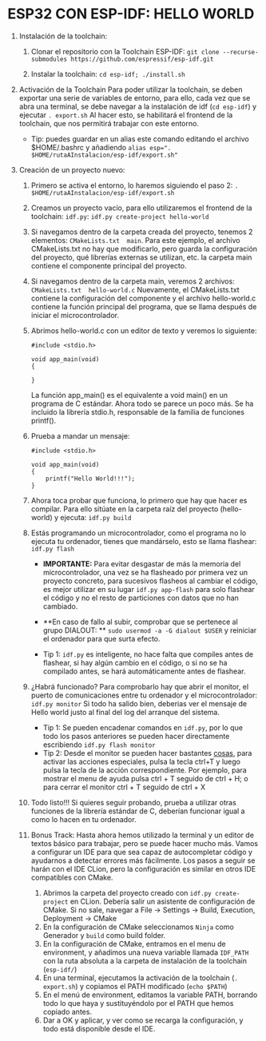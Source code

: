 # ESP32 CON ESP-IDF: HELLO WORLD

1. Instalación de la toolchain:
    1. Clonar el repositorio con la Toolchain ESP-IDF: `git clone --recurse-submodules https://github.com/espressif/esp-idf.git`
    
    2. Instalar la toolchain: `cd esp-idf; ./install.sh`

2. Activación de la Toolchain
    Para poder utilizar la toolchain, se deben exportar una serie de variables de entorno, para ello, cada vez que se abra una terminal, se debe navegar a la instalación de idf (`cd esp-idf`) y ejecutar `. export.sh`
    Al hacer esto, se habilitará el frontend de la toolchain, que nos permitirá trabajar con este entorno.
    - Tip: puedes guardar en un alias este comando editando el archivo $HOME/.bashrc y añadiendo `alias esp=". $HOME/rutaAInstalacion/esp-idf/export.sh"`

3. Creación de un proyecto nuevo:
    1. Primero se activa el entorno, lo haremos siguiendo el paso 2: `. $HOME/rutaAInstalacion/esp-idf/export.sh`
    
    2. Creamos un proyecto vacío, para ello utilizaremos el frontend de la toolchain: `idf.py`: `idf.py create-project hello-world`
    
    3. Si navegamos dentro de la carpeta creada del proyecto, tenemos 2 elementos: `CMakeLists.txt  main`. 
        Para este ejemplo, el archivo CMakeLists.txt no hay que modificarlo, pero guarda la configuración del proyecto, qué librerías externas se utilizan, etc. la carpeta main contiene el componente principal del proyecto.
    
    4. Si navegamos dentro de la carpeta main, veremos 2 archivos: `CMakeLists.txt  hello-world.c`
        Nuevamente, el CMakeLists.txt contiene la configuración del componente y el archivo hello-world.c contiene la función principal del programa, que se llama después de iniciar el microcontrolador.
    
    5. Abrimos hello-world.c con un editor de texto y veremos lo siguiente:
        ```
        #include <stdio.h>

        void app_main(void)
        {

        }
        ```
        La función app_main() es el equivalente a void main() en un programa de C estándar. Ahora todo se parece un poco más. Se ha incluido la librería stdio.h, responsable de la familia de funciones printf().
    
    6. Prueba a mandar un mensaje:
        ```
        #include <stdio.h>

        void app_main(void)
        {
            printf("Hello World!!!");
        }
        ```
    7. Ahora toca probar que funciona, lo primero que hay que hacer es compilar. Para ello sitúate en la carpeta raíz del proyecto (hello-world) y ejecuta: `idf.py build`
    
    8. Estás programando un microcontrolador, como el programa no lo ejecuta tu ordenador, tienes que mandárselo, esto se llama flashear: `idf.py flash`
        - **IMPORTANTE:** Para evitar desgastar de más la memoria del microcontrolador, una vez se ha flasheado por primera vez un proyecto concreto, para sucesivos flasheos al cambiar el código, es mejor utilizar en su lugar `idf.py app-flash` para solo flashear el código y no el resto de particiones con datos que no han cambiado.
        - **En caso de fallo al subir, comprobar que se pertenece al grupo DIALOUT: ** `sudo usermod -a -G dialout $USER` y reiniciar el ordenador para que surta efecto.
        
        - Tip 1: `idf.py` es inteligente, no hace falta que compiles antes de flashear, si hay algún cambio en el código, o si no se ha compilado antes, se hará automáticamente antes de flashear.
    
    9. ¿Habrá funcionado? Para comprobarlo hay que abrir el monitor, el puerto de comunicaciones entre tu ordenador y el microcontrolador: `idf.py monitor`
        Si todo ha salido bien, deberias ver el mensaje de Hello world justo al final del log del arranque del sistema.
        - Tip 1: Se pueden encadenar comandos en `idf.py`, por lo que todo los pasos anteriores se pueden hacer directamente escribiendo `idf.py flash monitor`
        - Tip 2: Desde el monitor se pueden hacer bastantes [cosas](https://docs.espressif.com/projects/esp-idf/en/stable/esp32/api-guides/tools/idf-monitor.html), para activar las acciones especiales, pulsa la tecla ctrl+T y luego pulsa la tecla de la acción correspondiente. Por ejemplo, para mostrar el menu de ayuda pulsa ctrl + T seguido de ctrl + H; o para cerrar el monitor ctrl + T seguido de ctrl + X

    10. Todo listo!!! Si quieres seguir probando, prueba a utilizar otras funciones de la librería estándar de C, deberían funcionar igual a como lo hacen en tu ordenador.
    
    11. Bonus Track: Hasta ahora hemos utilizado la terminal y un editor de textos básico para trabajar, pero se puede hacer mucho más.
        Vamos a configurar un IDE para que sea capaz de autocompletar código y ayudarnos a detectar errores más fácilmente. Los pasos a seguir se harán con el IDE CLion, pero la configuración es similar en otros IDE compatibles con CMake.
        1. Abrimos la carpeta del proyecto creado con `idf.py create-project` en CLion. Debería salir un asistente de configuración de CMake. Si no sale, navegar a File -> Settings -> Build, Execution, Deployment -> CMake
        2. En la configuración de CMake seleccionamos `Ninja` como Generador y `build` como build folder.
        3. En la configuración de CMake, entramos en el menu de environment, y añadimos una nueva variable llamada `IDF_PATH` con la ruta absoluta a la carpeta de instalación de la toolchain (`esp-idf/`)
        4. En una terminal, ejecutamos la activación de la toolchain (`. export.sh`) y copiamos el PATH modificado (`echo $PATH`)
        5. En el menú de environment, editamos la variable PATH, borrando todo lo que haya y sustituyéndolo por el PATH que hemos copiado antes.
        6. Dar a OK y aplicar, y ver como se recarga la configuración, y todo está disponible desde el IDE.
